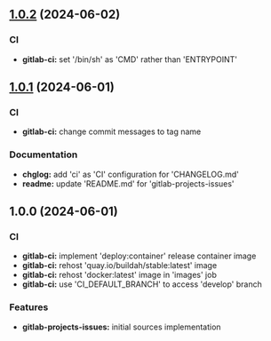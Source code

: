 
<a name="1.0.2"></a>
## [1.0.2](https://gitlab.com/AdrianDC/gitlab-projects-issues/compare/1.0.1...1.0.2) (2024-06-02)

### CI

* **gitlab-ci:** set '/bin/sh' as 'CMD' rather than 'ENTRYPOINT'


<a name="1.0.1"></a>
## [1.0.1](https://gitlab.com/AdrianDC/gitlab-projects-issues/compare/1.0.0...1.0.1) (2024-06-01)

### CI

* **gitlab-ci:** change commit messages to tag name

### Documentation

* **chglog:** add 'ci' as 'CI' configuration for 'CHANGELOG.md'
* **readme:** update 'README.md' for 'gitlab-projects-issues'


<a name="1.0.0"></a>
## 1.0.0 (2024-06-01)

### CI

* **gitlab-ci:** implement 'deploy:container' release container image
* **gitlab-ci:** rehost 'quay.io/buildah/stable:latest' image
* **gitlab-ci:** rehost 'docker:latest' image in 'images' job
* **gitlab-ci:** use 'CI_DEFAULT_BRANCH' to access 'develop' branch

### Features

* **gitlab-projects-issues:** initial sources implementation

